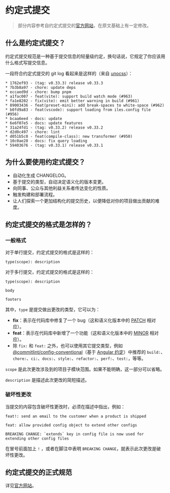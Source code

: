 # 约定式提交

> 部分内容参考自约定式提交的[官方网站](https://www.conventionalcommits.org/zh-hans/v1.0.0/)，在原文基础上有一定修改。

## 什么是约定式提交？

约定式提交规范是一种基于提交信息的轻量级约定，换句话说，它规定了你应该用什么格式写提交信息。

一段符合约定式提交的 git log 看起来是这样的（来自 [unocss](https://github.com/unocss/unocss)）：

```
* 1762ef93 - (tag: v0.33.3) release v0.33.3
* 7b3b8a97 - chore: update deps
* eccaed9d - chore: bump pnpm
* a1fac007 - feat(vite): support build watch mode (#963)
* fa1e8202 - fix(vite): emit better warning in build (#961)
* 89003436 - feat(preset-mini): add break-spaces to white-space (#962)
* b0fd9a83 - feat(vscode): support loading from iles.config file (#956)
* bcaa6eed - docs: update
* 6e6f07e5 - docs: update features
* 31a24fd1 - (tag: v0.33.2) release v0.33.2
* d2d0c497 - chore: lint
* d051b5c0 - feat(compile-class): new transformer (#950)
* 10c0ae28 - docs: fix query loading
* 59403676 - (tag: v0.33.1) release v0.33.1
```

## 为什么要使用约定式提交？

- 自动化生成 CHANGELOG。
- 基于提交的类型，自动决定语义化的版本变更。
- 向同事、公众与其他利益关系者传达变化的性质。
- 触发构建和部署流程。
- 让人们探索一个更加结构化的提交历史，以便降低对你的项目做出贡献的难度。

## 约定式提交的格式是怎样的？

### 一般格式

对于单行提交，约定式提交的格式是这样的：

```
type(scope): description
```

对于多行提交，约定式提交的格式是这样的：

```
type(scope): description

body

footers
```

其中，`type` 是提交做出更改的类型，它可以为：

- **fix**：表示在代码库中修复了一个 bug（这和语义化版本中的 [PATCH](https://semver.org/lang/zh-CN/#%E6%91%98%E8%A6%81) 相对应）。
- **feat**：表示在代码库中新增了一个功能（这和语义化版本中的 [MINOR](https://semver.org/lang/zh-CN/#%E6%91%98%E8%A6%81) 相对应）。
- 除 `fix:` 和 `feat:` 之外，也可以使用其它提交类型，例如 [@commitlint/config-conventional](https://github.com/conventional-changelog/commitlint/tree/master/%40commitlint/config-conventional)（基于 [Angular 约定](https://github.com/angular/angular/blob/22b96b9/CONTRIBUTING.md#-commit-message-guidelines)）中推荐的 `build:`、`chore:`、`ci:`、`docs:`、`style:`、`refactor:`、`perf:`、`test:`，等等。

`scope` 是此次更改涉及到的项目子模块范围。如果不能明确，这一部分可以省略。

`description` 是描述此次更改的简短描述。

### 破坏性更改

当提交的内容包含破坏性更改时，必须在描述中指出，例如：

```
feat!: send an email to the customer when a product is shipped
```

```
feat: allow provided config object to extend other configs

BREAKING CHANGE: `extends` key in config file is now used for extending other config files
```

在冒号前面加上 `!` ，或者在脚注中表明 `BREAKING CHANGE`，就表示此次更改是破坏性更改。

## 约定式提交的正式规范

详见[官方网站](https://www.conventionalcommits.org/zh-hans/v1.0.0/#%E7%BA%A6%E5%AE%9A%E5%BC%8F%E6%8F%90%E4%BA%A4%E8%A7%84%E8%8C%83)。
